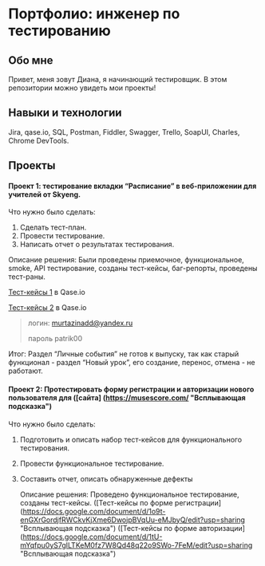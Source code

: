 # Портфолио: инженер по тестированию
## Обо мне 
Привет, меня зовут Диана, я начинающий тестировщик. В этом репозитории можно увидеть мои проекты!
## Навыки и технологии
Jira, qase.io, SQL, Postman, Fiddler, Swagger, Trello,
SoapUI, Charles, Chrome DevTools.
## Проекты
#### Проект 1: тестирование вкладки “Расписание” в веб-приложении для учителей от Skyeng.
Что нужно было сделать:
1. Сделать тест-план.
2. Провести тестирование.
3. Написать отчет о результатах тестирования.
   

 Описание решения:
   Были проведены приемочное, функциональное, smoke, API тестирование, созданы тест-кейсы, баг-репорты, проведены тест-раны.
  
   [Тест-кейсы 1](https://app.qase.io/project/KRS  "Всплывающая подсказка") в Qase.io

   [Тест-кейсы 2](https://app.qase.io/project/KRS2 "Всплывающая подсказка") в Qase.io

> логин: murtazinadd@yandex.ru
> 
> пароль patrik00
   

 Итог:
   Раздел “Личные события” не готов к выпуску, так как старый функционал - раздел “Новый урок”, его создание, перенос, отмена - не работают.

#### Проект 2: Протестировать форму регистрации и авторизации нового пользователя для ([сайта] (https://musescore.com/ "Всплывающая подсказка")
Что нужно было сделать: 
1. Подготовить и описать набор тест-кейсов для функционального тестирования.
2. Провести функциональное тестирование.
3. Составить отчет, описать обнаруженные дефекты


   Описание решения:
   Проведено функциональное тестирование, созданы тест-кейсы.
   ([Тест-кейсы по форме регистрации] (https://docs.google.com/document/d/1o9t-enGXrGordjfRWCkvKjXme6DwojpBVqUu-eMJbyQ/edit?usp=sharing "Всплывающая подсказка")
   ([Тест-кейсы по форме авторизации] (https://docs.google.com/document/d/1tU-mYqfpu0yS7gILTKeM0fz7W8Qd48q22o9SWo-7FeM/edit?usp=sharing "Всплывающая подсказка")


